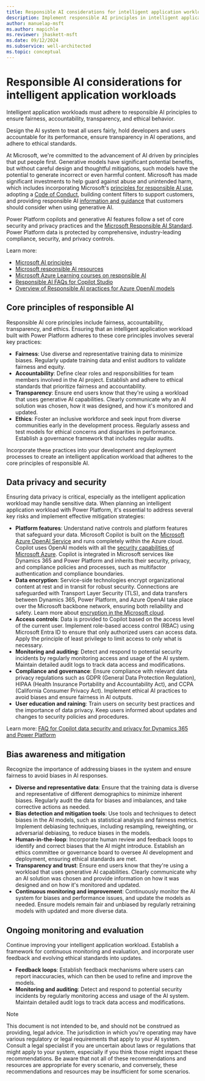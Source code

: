 ```yaml
---
title: Responsible AI considerations for intelligent application workloads
description: Implement responsible AI principles in intelligent application workloads to ensure fairness, accountability, transparency, and ethical behavior while protecting data privacy.
author: manuelap-msft
ms.author: mapichle
ms.reviewer: jhaskett-msft
ms.date: 09/12/2024
ms.subservice: well-architected
ms.topic: conceptual
---
```


# Responsible AI considerations for intelligent application workloads

Intelligent application workloads must adhere to responsible AI principles to ensure fairness, accountability, transparency, and ethical behavior.

Design the AI system to treat all users fairly, hold developers and users accountable for its performance, ensure transparency in AI operations, and adhere to ethical standards.

At Microsoft, we're committed to the advancement of AI driven by principles that put people first. Generative models have significant potential benefits, but without careful design and thoughtful mitigations, such models have the potential to generate incorrect or even harmful content. Microsoft has made significant investments to help guard against abuse and unintended harm, which includes incorporating Microsoft's [principles for responsible AI use](https://www.microsoft.com/ai/responsible-ai?activetab=pivot1:primaryr6), adopting a [Code of Conduct](/legal/cognitive-services/openai/code-of-conduct?context=/azure/ai-services/openai/context/context), building content filters to support customers, and providing responsible AI [information and guidance](/legal/cognitive-services/openai/transparency-note?context=%2Fazure%2Fai-services%2Fopenai%2Fcontext%2Fcontext&tabs=image) that customers should consider when using generative AI. 

Power Platform copilots and generative AI features follow a set of core security and privacy practices and the [Microsoft Responsible AI Standard](https://www.microsoft.com/ai/principles-and-approach). Power Platform data is protected by comprehensive, industry-leading compliance, security, and privacy controls.

Learn more:

- [Microsoft AI principles](https://www.microsoft.com/ai/responsible-ai)
- [Microsoft responsible AI resources](https://www.microsoft.com/ai/responsible-ai-resources)
- [Microsoft Azure Learning courses on responsible AI](/training/paths/responsible-ai-business-principles/)
- [Responsible AI FAQs for Copilot Studio](/microsoft-copilot-studio/responsible-ai-overview)
- [Overview of Responsible AI practices for Azure OpenAI models](/legal/cognitive-services/openai/overview)

## Core principles of responsible AI

Responsible AI core principles include fairness, accountability, transparency, and ethics. Ensuring that an intelligent application workload built with Power Platform adheres to these core principles involves several key practices:

- **Fairness**: Use diverse and representative training data to minimize biases. Regularly update training data and enlist auditors to validate fairness and equity.
- **Accountability**: Define clear roles and responsibilities for team members involved in the AI project. Establish and adhere to ethical standards that prioritize fairness and accountability.
- **Transparency**: Ensure end users know that they're using a workload that uses generative AI capabilities. Clearly communicate why an AI solution was chosen, how it was designed, and how it's monitored and updated.
- **Ethics**: Foster an inclusive workforce and seek input from diverse communities early in the development process. Regularly assess and test models for ethical concerns and disparities in performance. Establish a governance framework that includes regular audits.

Incorporate these practices into your development and deployment processes to create an intelligent application workload that adheres to the core principles of responsible AI.

## Data privacy and security

Ensuring data privacy is critical, especially as the intelligent application workload may handle sensitive data. When planning an intelligent application workload with Power Platform, it's essential to address several key risks and implement effective mitigation strategies:

- **Platform features**: Understand native controls and platform features that safeguard your data. Microsoft Copilot is built on the [Microsoft Azure OpenAI Service](/azure/cognitive-services/openai/overview) and runs completely within the Azure cloud. Copilot uses OpenAI models with all the [security capabilities of Microsoft Azure](/azure/security/fundamentals/overview). Copilot is integrated in Microsoft services like Dynamics 365 and Power Platform and inherits their security, privacy, and compliance policies and processes, such as multifactor authentication and compliance boundaries.
- **Data encryption**:  Service-side technologies encrypt organizational content at rest and in transit for robust security. Connections are safeguarded with Transport Layer Security (TLS), and data transfers between Dynamics 365, Power Platform, and Azure OpenAI take place over the Microsoft backbone network, ensuring both reliability and safety. Learn more about [encryption in the Microsoft cloud](/purview/office-365-encryption-in-the-microsoft-cloud-overview).
- **Access controls**: Data is provided to Copilot based on the access level of the current user. Implement role-based access control (RBAC) using Microsoft Entra ID to ensure that only authorized users can access data. Apply the principle of least privilege to limit access to only what is necessary.
- **Monitoring and auditing**: Detect and respond to potential security incidents by regularly monitoring access and usage of the AI system. Maintain detailed audit logs to track data access and modifications.
- **Compliance and governance**: Ensure compliance with relevant data privacy regulations such as GDPR (General Data Protection Regulation), HIPAA (Health Insurance Portability and Accountability Act), and CCPA (California Consumer Privacy Act). Implement ethical AI practices to avoid biases and ensure fairness in AI outputs.
- **User education and raining**: Train users on security best practices and the importance of data privacy. Keep users informed about updates and changes to security policies and procedures.

Learn more: [FAQ for Copilot data security and privacy for Dynamics 365 and Power Platform](/power-platform/faqs-copilot-data-security-privacy)

## Bias awareness and mitigation

Recognize the importance of addressing biases in the system and ensure fairness to avoid biases in AI responses.

- **Diverse and representative data**: Ensure that the training data is diverse and representative of different demographics to minimize inherent biases. Regularly audit the data for biases and imbalances, and take corrective actions as needed.
- **Bias detection and mitigation tools**: Use tools and techniques to detect biases in the AI models, such as statistical analysis and fairness metrics. Implement debiasing techniques, including resampling, reweighting, or adversarial debiasing, to reduce biases in the models.
- **Human-in-the-loop**: Incorporate human review and feedback loops to identify and correct biases that the AI might introduce. Establish an ethics committee or governance board to oversee AI development and deployment, ensuring ethical standards are met.
- **Transparency and trust**: Ensure end users know that they're using a workload that uses generative AI capabilities. Clearly communicate why an AI solution was chosen and provide information on how it was designed and on how it's monitored and updated.
- **Continuous monitoring and improvement**: Continuously monitor the AI system for biases and performance issues, and update the models as needed. Ensure models remain fair and unbiased by regularly retraining models with updated and more diverse data.

## Ongoing monitoring and evaluation

Continue improving your intelligent application workload. Establish a framework for continuous monitoring and evaluation, and incorporate user feedback and evolving ethical standards into updates.

- **Feedback loops**: Establish feedback mechanisms where users can report inaccuracies, which can then be used to refine and improve the models.
- **Monitoring and auditing**: Detect and respond to potential security incidents by regularly monitoring access and usage of the AI system. Maintain detailed audit logs to track data access and modifications.

<!-- NOTE: I've copied this from https://learn.microsoft.com/en-us/legal/cognitive-services/openai/overview?context=%2Fazure%2Fai-services%2Fopenai%2Fcontext%2Fcontext at the very bottom of the page- not sure if this is something we need to include -->

> [!NOTE]
> This document is not intended to be, and should not be construed as providing, legal advice. The jurisdiction in which you're operating may have various regulatory or legal requirements that apply to your AI system. Consult a legal specialist if you are uncertain about laws or regulations that might apply to your system, especially if you think those might impact these recommendations. Be aware that not all of these recommendations and resources are appropriate for every scenario, and conversely, these recommendations and resources may be insufficient for some scenarios.
